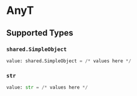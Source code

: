 # AnyT


## Supported Types

### `shared.SimpleObject`

```python
value: shared.SimpleObject = /* values here */
```

### `str`

```python
value: str = /* values here */
```

